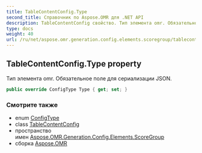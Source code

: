 ```yaml
---
title: TableContentConfig.Type
second_title: Справочник по Aspose.OMR для .NET API
description: TableContentConfig свойство. Тип элемента omr. Обязательное поле для сериализации JSON.
type: docs
weight: 40
url: /ru/net/aspose.omr.generation.config.elements.scoregroup/tablecontentconfig/type/
---
```

## TableContentConfig.Type property

Тип элемента omr. Обязательное поле для сериализации JSON.

```csharp
public override ConfigType Type { get; set; }
```

### Смотрите также

* enum [ConfigType](../../../aspose.omr.generation.config.enums/configtype/)
* class [TableContentConfig](../)
* пространство имен [Aspose.OMR.Generation.Config.Elements.ScoreGroup](../../tablecontentconfig/)
* сборка [Aspose.OMR](../../../)


